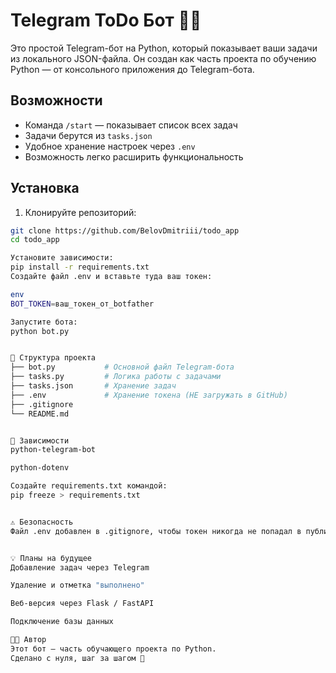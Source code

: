# Telegram ToDo Бот 📝🤖

Это простой Telegram-бот на Python, который показывает ваши задачи из локального JSON-файла.
Он создан как часть проекта по обучению Python — от консольного приложения до Telegram-бота.

## Возможности

- Команда `/start` — показывает список всех задач
- Задачи берутся из `tasks.json`
- Удобное хранение настроек через `.env`
- Возможность легко расширить функциональность

## Установка

1. Клонируйте репозиторий:
```bash
git clone https://github.com/BelovDmitriii/todo_app
cd todo_app

Установите зависимости:
pip install -r requirements.txt
Создайте файл .env и вставьте туда ваш токен:

env
BOT_TOKEN=ваш_токен_от_botfather

Запустите бота:
python bot.py


📁 Структура проекта
├── bot.py           # Основной файл Telegram-бота
├── tasks.py         # Логика работы с задачами
├── tasks.json       # Хранение задач
├── .env             # Хранение токена (НЕ загружать в GitHub)
├── .gitignore
└── README.md


📌 Зависимости
python-telegram-bot

python-dotenv

Создайте requirements.txt командой:
pip freeze > requirements.txt


⚠️ Безопасность
Файл .env добавлен в .gitignore, чтобы токен никогда не попадал в публичный репозиторий.


💡 Планы на будущее
Добавление задач через Telegram

Удаление и отметка "выполнено"

Веб-версия через Flask / FastAPI

Подключение базы данных

🧑‍💻 Автор
Этот бот — часть обучающего проекта по Python.
Сделано с нуля, шаг за шагом 💪
